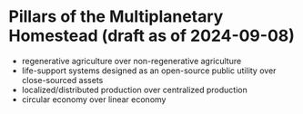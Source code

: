 # Pillars of the Multiplanetary Homestead (draft as of 2024-09-08)

- regenerative agriculture over non-regenerative agriculture
- life-support systems designed as an open-source public utility over close-sourced assets
- localized/distributed production over centralized production
- circular economy over linear economy

